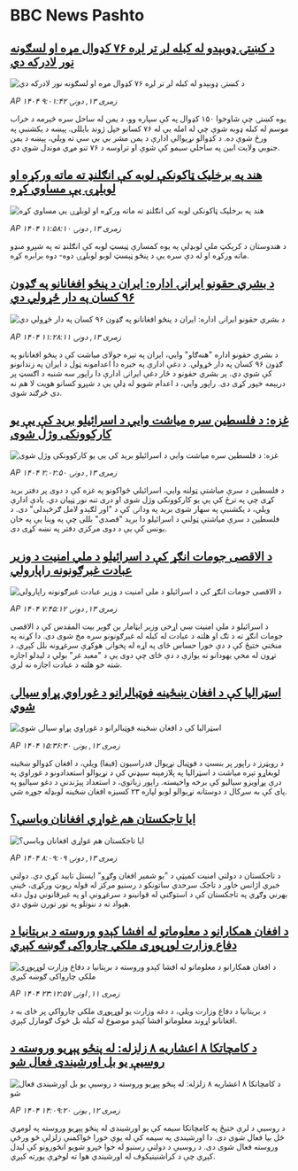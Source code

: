 # BBC News Pashto## [ د کښتۍ ډوبېدو له کبله لږ تر لږه ۷۶ کډوال مړه او لسګونه نور لادرکه دي](https://www.bbc.com/pashto/articles/ce83v3j20m0o?at_medium=RSS&at_campaign=rss?at_campaign=githubrss)![ د کښتۍ ډوبېدو له کبله لږ تر لږه ۷۶ کډوال مړه او لسګونه نور لادرکه دي](https://ichef.bbci.co.uk/ace/ws/240/cpsprodpb/cc61/live/db5fe710-70f1-11f0-af20-030418be2ca5.jpg)_AP ۱۴۰۴ زمری ۱۳, دونۍ ۹:۰۱:۴۲_يوه کښتۍ چې شاوخوا ۱۵۰ کډوال په کې سپاره وو، د يمن له ساحل سره څېرمه د خراب موسم له کبله ډوبه شوې چې له امله يې له ۷۶ کسانو خپل ژوند بایللی.
پېښه د يکشنبې په ورځ شوې ده.
د کډوالو نړيوالې ادارې د يمن مشر بي بي سي ته ويلي، پېښه د يمن جنوبي ولايت ابين په ساحلي سيمو کې شوې او تراوسه د ۷۶ تنو مړي موندل شوي دي.## [هند په برخلیک ټاکونکې لوبه کې انګلنډ ته ماته ورکړه او لوبلړۍ یې مساوي کړه](https://www.bbc.com/pashto/articles/crm4jdg133jo?at_medium=RSS&at_campaign=rss?at_campaign=githubrss)![هند په برخلیک ټاکونکې لوبه کې انګلنډ ته ماته ورکړه او لوبلړۍ یې مساوي کړه](https://ichef.bbci.co.uk/ace/ws/240/cpsprodpb/3b57/live/d68e1940-7129-11f0-af20-030418be2ca5.jpg)_AP ۱۴۰۴ زمری ۱۳, دونۍ ۱۱:۵۸:۱۰_د هندوستان د کرېکټ ملي لوبډلې په یوه کمسارې ټېسټ لوبه کې انګلنډ ته  په شپږو منډو ماته ورکړه او له دې سره یې د پنځو ټېسټ لوبو لوبلړۍ دوه- دوه برابره کړه.## [د بشري حقونو ایرانۍ اداره: ایران د پنځو افغانانو په ګډون ۹۶ کسان په دار ځړولي دي](https://www.bbc.com/pashto/articles/clyv3d6n4x1o?at_medium=RSS&at_campaign=rss?at_campaign=githubrss)![د بشري حقونو ایرانۍ اداره: ایران د پنځو افغانانو په ګډون ۹۶ کسان په دار ځړولي دي](https://ichef.bbci.co.uk/ace/ws/240/cpsprodpb/c783/live/90b958c0-7125-11f0-8dbd-f3d32ebd3327.jpg)_AP ۱۴۰۴ زمری ۱۳, دونۍ ۱۱:۲۸:۱۱_د بشري حقونو اداره "هنه‌ګاو" وايي، ایران په تېره جولای میاشت کې د پنځو افغانانو په ګډون ۹۶ کسان په دار ځړولي. د دغې ادارې په خبره دا اعدامونه ټول د ایران په زندانونو کې شوي دي.
پر بشري حقونو د څار دغې ایرانۍ ادارې دا راپور سه شنبه د اګسټ پر دریېمه خپور کړی دی. راپور وايي، د اعدام شویو له ډلې یې د شپږو کسانو هویت لا هم نه دی  څرګند شوی.## [غزه: د فلسطين سره مياشت وايي د اسرائيلو بريد کې يې يو کارکوونکی وژل شوی](https://www.bbc.com/pashto/articles/c87e1j3y3j1o?at_medium=RSS&at_campaign=rss?at_campaign=githubrss)![غزه: د فلسطين سره مياشت وايي د اسرائيلو بريد کې يې يو کارکوونکی وژل شوی](https://ichef.bbci.co.uk/ace/ws/240/cpsprodpb/21d0/live/abb42eb0-70d6-11f0-8dbd-f3d32ebd3327.jpg)_AP ۱۴۰۴ زمری ۱۳, دونۍ ۲:۰۲:۵۰_د فلسطين د سرې مياشتې ټولنه وايي، اسرائيلي ځواکونو په غزه کې د دوی پر دفتر بريد کړی چې په ترڅ کې يې يو کارکوونکی وژل شوی او دری تنه نور ټپيان دي. يادې ادارې ويلي، د يکشنبې په سهار شوی بريد په ودانۍ کې د "اور لګېدو لامل ګرځېدلی" دی. د فلسطين د سرې مياشتې ټولني د اسرائيلو دا بريد "قصدي" بللی چې په وينا يې په خان يونس کې يې د دوی مرکزي دفتر په نښه کړی دی.## [د الاقصی جومات انګړ کې د اسرائيلو د ملي امنيت د وزیر عبادت غبرګونونه راپارولي](https://www.bbc.com/pashto/articles/cg7j00xv53ko?at_medium=RSS&at_campaign=rss?at_campaign=githubrss)![د الاقصی جومات انګړ کې د اسرائيلو د ملي امنيت د وزیر عبادت غبرګونونه راپارولي](https://ichef.bbci.co.uk/ace/ws/240/cpsprodpb/a905/live/56795f70-7107-11f0-af20-030418be2ca5.jpg)_AP ۱۴۰۴ زمری ۱۳, دونۍ ۷:۴۵:۱۲_د اسرائيلو د ملي امنيت ښي اړخی وزير ايټامار بن ګوير بيت المقدس کې د الاقصی جومات انګړ ته د تګ او هلته د عبادت له کبله له غبرګونونو سره مخ شوی دی. دا کړنه په منځني ختيځ کې د دې خورا حساس ځای په اړه له پخوانۍ هوکړې سرغړونه بلل کېږي. د تړون له مخې يهودانو ته يوازې د دې ځای چې دوی يې د "معبد غر" بولي د ليدلو اجازه شته خو هلته د عبادت اجازه نه لري.## [اسټرالیا کې د افغان ښځینه فوټبالرانو د غوراوي پړاو سیالۍ شوي](https://www.bbc.com/pashto/articles/cm21y9jzlmpo?at_medium=RSS&at_campaign=rss?at_campaign=githubrss)![اسټرالیا کې د افغان ښځینه فوټبالرانو د غوراوي پړاو سیالۍ شوي](https://ichef.bbci.co.uk/ace/ws/240/cpsprodpb/74af/live/e3b51110-707e-11f0-89ea-4d6f9851f623.jpg)_AP ۱۴۰۴ زمری ۱۲, يونۍ ۱۵:۳۶:۳۰_د رویټرز د راپور پر بنسټ د فوټبال نړیوال فدراسیون (فیفا) ویلې، د افغان کډوالو ښځینه لوبغاړو تېره میاشت د اسټرالیا په پلازمېنه سېډني کې د نړیوالو استعدادونو د غوراوي په درې پړاویزو سیالیو کې برخه واخیسته. راپور زیاتوي، د استعداد پېژندنې د دغو سیالیو په پای کې به سږکال د دوستانه نړیوالو لوبو لپاره ۲۳ کسیزه افغان ښځینه لوبډله جوړه شي.## [ایا تاجکستان هم غواړي افغانان وباسي؟](https://www.bbc.com/pashto/articles/c39z9v3rz71o?at_medium=RSS&at_campaign=rss?at_campaign=githubrss)![ایا تاجکستان هم غواړي افغانان وباسي؟](https://ichef.bbci.co.uk/ace/ws/240/cpsprodpb/a868/live/31f86760-710a-11f0-89ea-4d6f9851f623.jpg)_AP ۱۴۰۴ زمری ۱۳, دونۍ ۸:۰۹:۰۹_د تاجکستان د دولتي امنیت کمېټې د "یو شمېر افغان وګړو" ايستل تایید کړي دي.
دولتي خبري اژانس خاور د تاجک سرحدي ساتونکو د رسنیو مرکز  له قوله رپوټ ورکړی، ځینې بهرني وګړي په تاجکستان کې د استوګنې له قوانینو د سرغړونې او په غیرقانوني ډول دغه هېواد ته د ننوتلو په تور تورن شوي دي.## [د افغان همکارانو د معلوماتو له افشا کېدو وروسته د برېتانیا د دفاع وزارت لوړپوړی ملکي چارواکی ګوښه کېږي](https://www.bbc.com/pashto/articles/cx27p410p0jo?at_medium=RSS&at_campaign=rss?at_campaign=githubrss)![د افغان همکارانو د معلوماتو له افشا کېدو وروسته د برېتانیا د دفاع وزارت لوړپوړی ملکي چارواکی ګوښه کېږي](https://ichef.bbci.co.uk/ace/ws/240/cpsprodpb/253e/live/3d317d80-6f91-11f0-af20-030418be2ca5.jpg)_AP ۱۴۰۴ زمری ۱۱, اونۍ ۲۳:۱۲:۵۷_د بریتانیا د دفاع وزارت ویلي، د دغه وزارت یو لوړپوړی ملکي چارواکي پر ځای به د افغانانو اړوند معلوماتو افشا کېدو موضوع له کبله بل څوک ګومارل کېږي.## [د کامچاتکا ۸ اعشاریه ۸ زلزله: له پنځو پېړیو وروسته د روسیې یو بل اورشیندی فعال شو](https://www.bbc.com/pashto/articles/c93dkpegvgdo?at_medium=RSS&at_campaign=rss?at_campaign=githubrss)![د کامچاتکا ۸ اعشاریه ۸ زلزله: له پنځو پېړیو وروسته د روسیې یو بل اورشیندی فعال شو](https://ichef.bbci.co.uk/ace/ws/240/cpsprodpb/2926/live/174c0a00-7071-11f0-8dbd-f3d32ebd3327.jpg)_AP ۱۴۰۴ زمری ۱۲, يونۍ ۱۴:۰۹:۲۰_د روسیې د لرې ختیځ په کامچاتکا سیمه کې یو اورشیندی له پنځو پېړیو وروسته په لومړي ځل بیا فعال شوی دی. 
دا اورشیندی په سیمه کې له یوې خورا ځواکمنې زلزلې څو ورځې وروسته فعال شوی دی. 
د روسیې د دولتي رسنیو له خوا خپرو شویو انځورونو کې لیدل کېږي چې د کراشنینیکوف له اورشیندي هوا ته لوخړې پورته کېږي.